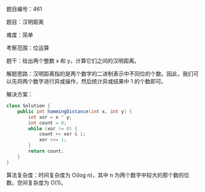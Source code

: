 题目编号：461

题目：汉明距离

难度：简单

考察范围：位运算

题干：给出两个整数 x 和 y，计算它们之间的汉明距离。

解题思路：汉明距离指的是两个数字的二进制表示中不同位的个数。因此，我们可以先将两个数字进行异或操作，然后统计异或结果中 1 的个数即可。

解决方案：

```java
class Solution {
    public int hammingDistance(int x, int y) {
        int xor = x ^ y;
        int count = 0;
        while (xor != 0) {
            count += xor & 1;
            xor >>= 1;
        }
        return count;
    }
}
```

算法复杂度：时间复杂度为 O(log n)，其中 n 为两个数字中较大的那个数的位数。空间复杂度为 O(1)。